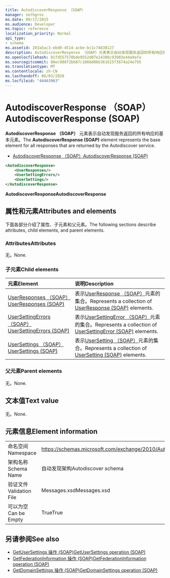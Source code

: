 ```yaml
---
title: AutodiscoverResponse （SOAP）
manager: sethgros
ms.date: 09/17/2015
ms.audience: Developer
ms.topic: reference
localization_priority: Normal
api_type:
- schema
ms.assetid: 203a5ac3-ebd0-4514-acbe-bc1c74638127
description: AutodiscoverResponse （SOAP）元素表示自动发现服务返回的所有响应的基本元素。
ms.openlocfilehash: 81fd557578bde9552d07e24386c93903e44a9afa
ms.sourcegitcommit: 88ec988f2bb67c1866d06b361615f3674a24e795
ms.translationtype: MT
ms.contentlocale: zh-CN
ms.lasthandoff: 06/03/2020
ms.locfileid: "44463963"
---
```

# <a name="autodiscoverresponse-soap"></a><span data-ttu-id="832eb-103">AutodiscoverResponse （SOAP）</span><span class="sxs-lookup"><span data-stu-id="832eb-103">AutodiscoverResponse (SOAP)</span></span>

<span data-ttu-id="832eb-104">**AutodiscoverResponse （SOAP）** 元素表示自动发现服务返回的所有响应的基本元素。</span><span class="sxs-lookup"><span data-stu-id="832eb-104">The **AutodiscoverResponse (SOAP)** element represents the base element for all responses that are returned by the Autodiscover service.</span></span> 
  
- [<span data-ttu-id="832eb-105">AutodiscoverResponse （SOAP）</span><span class="sxs-lookup"><span data-stu-id="832eb-105">AutodiscoverResponse (SOAP)</span></span>](autodiscoverresponse-soap.md)
  
```XML
<AutodiscoverResponse>
    <UserResponses/>
    <UserSettingErrors/>
    <UserSettings/>
</AutodiscoverResponse>

```

 <span data-ttu-id="832eb-106">**AutodiscoverResponse**</span><span class="sxs-lookup"><span data-stu-id="832eb-106">**AutodiscoverResponse**</span></span>
## <a name="attributes-and-elements"></a><span data-ttu-id="832eb-107">属性和元素</span><span class="sxs-lookup"><span data-stu-id="832eb-107">Attributes and elements</span></span>

<span data-ttu-id="832eb-108">下面各部分介绍了属性、子元素和父元素。</span><span class="sxs-lookup"><span data-stu-id="832eb-108">The following sections describe attributes, child elements, and parent elements.</span></span>
  
### <a name="attributes"></a><span data-ttu-id="832eb-109">Attributes</span><span class="sxs-lookup"><span data-stu-id="832eb-109">Attributes</span></span>

<span data-ttu-id="832eb-110">无。</span><span class="sxs-lookup"><span data-stu-id="832eb-110">None.</span></span>
  
### <a name="child-elements"></a><span data-ttu-id="832eb-111">子元素</span><span class="sxs-lookup"><span data-stu-id="832eb-111">Child elements</span></span>

|<span data-ttu-id="832eb-112">**元素**</span><span class="sxs-lookup"><span data-stu-id="832eb-112">**Element**</span></span>|<span data-ttu-id="832eb-113">**说明**</span><span class="sxs-lookup"><span data-stu-id="832eb-113">**Description**</span></span>|
|:-----|:-----|
|[<span data-ttu-id="832eb-114">UserResponses （SOAP）</span><span class="sxs-lookup"><span data-stu-id="832eb-114">UserResponses (SOAP)</span></span>](userresponses-soap.md) <br/> |<span data-ttu-id="832eb-115">表示[UserResponse （SOAP）](userresponse-soap.md)元素的集合。</span><span class="sxs-lookup"><span data-stu-id="832eb-115">Represents a collection of [UserResponse (SOAP)](userresponse-soap.md) elements.</span></span>  <br/> |
|[<span data-ttu-id="832eb-116">UserSettingErrors （SOAP）</span><span class="sxs-lookup"><span data-stu-id="832eb-116">UserSettingErrors (SOAP)</span></span>](usersettingerrors-soap.md) <br/> |<span data-ttu-id="832eb-117">表示[UserSettingError （SOAP）](usersettingerror-soap.md)元素的集合。</span><span class="sxs-lookup"><span data-stu-id="832eb-117">Represents a collection of [UserSettingError (SOAP)](usersettingerror-soap.md) elements.</span></span>  <br/> |
|[<span data-ttu-id="832eb-118">UserSettings （SOAP）</span><span class="sxs-lookup"><span data-stu-id="832eb-118">UserSettings (SOAP)</span></span>](usersettings-soap.md) <br/> |<span data-ttu-id="832eb-119">表示[UserSetting （SOAP）](usersetting-soap.md)元素的集合。</span><span class="sxs-lookup"><span data-stu-id="832eb-119">Represents a collection of [UserSetting (SOAP)](usersetting-soap.md) elements.</span></span>  <br/> |
   
### <a name="parent-elements"></a><span data-ttu-id="832eb-120">父元素</span><span class="sxs-lookup"><span data-stu-id="832eb-120">Parent elements</span></span>

<span data-ttu-id="832eb-121">无。</span><span class="sxs-lookup"><span data-stu-id="832eb-121">None.</span></span>
  
## <a name="text-value"></a><span data-ttu-id="832eb-122">文本值</span><span class="sxs-lookup"><span data-stu-id="832eb-122">Text value</span></span>

<span data-ttu-id="832eb-123">无。</span><span class="sxs-lookup"><span data-stu-id="832eb-123">None.</span></span>
  
## <a name="element-information"></a><span data-ttu-id="832eb-124">元素信息</span><span class="sxs-lookup"><span data-stu-id="832eb-124">Element information</span></span>

|||
|:-----|:-----|
|<span data-ttu-id="832eb-125">命名空间</span><span class="sxs-lookup"><span data-stu-id="832eb-125">Namespace</span></span>  <br/> |https://schemas.microsoft.com/exchange/2010/Autodiscover  <br/> |
|<span data-ttu-id="832eb-126">架构名称</span><span class="sxs-lookup"><span data-stu-id="832eb-126">Schema Name</span></span>  <br/> |<span data-ttu-id="832eb-127">自动发现架构</span><span class="sxs-lookup"><span data-stu-id="832eb-127">Autodiscover schema</span></span>  <br/> |
|<span data-ttu-id="832eb-128">验证文件</span><span class="sxs-lookup"><span data-stu-id="832eb-128">Validation File</span></span>  <br/> |<span data-ttu-id="832eb-129">Messages.xsd</span><span class="sxs-lookup"><span data-stu-id="832eb-129">Messages.xsd</span></span>  <br/> |
|<span data-ttu-id="832eb-130">可以为空</span><span class="sxs-lookup"><span data-stu-id="832eb-130">Can be Empty</span></span>  <br/> |<span data-ttu-id="832eb-131">True</span><span class="sxs-lookup"><span data-stu-id="832eb-131">True</span></span>  <br/> |
   
## <a name="see-also"></a><span data-ttu-id="832eb-132">另请参阅</span><span class="sxs-lookup"><span data-stu-id="832eb-132">See also</span></span>

- [<span data-ttu-id="832eb-133">GetUserSettings 操作 (SOAP)</span><span class="sxs-lookup"><span data-stu-id="832eb-133">GetUserSettings operation (SOAP)</span></span>](getusersettings-operation-soap.md)
- [<span data-ttu-id="832eb-134">GetFederationInformation 操作 (SOAP)</span><span class="sxs-lookup"><span data-stu-id="832eb-134">GetFederationInformation operation (SOAP)</span></span>](getfederationinformation-operation-soap.md)
- [<span data-ttu-id="832eb-135">GetDomainSettings 操作 (SOAP)</span><span class="sxs-lookup"><span data-stu-id="832eb-135">GetDomainSettings operation (SOAP)</span></span>](getdomainsettings-operation-soap.md)

